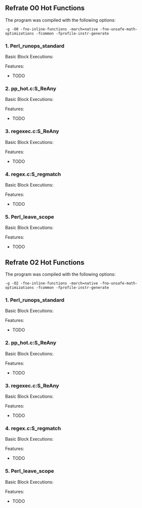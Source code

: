 ## Refrate O0 Hot Functions

The program was compiled with the following options:

```-g -O0 -fno-inline-functions -march=native -fno-unsafe-math-optimizations -fcommon -fprofile-instr-generate```

### 1. Perl_runops_standard
Basic Block Executions: 

Features:
* TODO

### 2. pp_hot.c:S_ReAny
Basic Block Executions: 

Features:
* TODO

### 3. regexec.c:S_ReAny
Basic Block Executions: 

Features:
* TODO

### 4. regex.c:S_regmatch
Basic Block Executions: 

Features:
* TODO

### 5. Perl_leave_scope
Basic Block Executions: 

Features:
* TODO

## Refrate O2 Hot Functions

The program was compiled with the following options:

```-g -O2 -fno-inline-functions -march=native -fno-unsafe-math-optimizations -fcommon -fprofile-instr-generate```

### 1. Perl_runops_standard
Basic Block Executions: 

Features:
* TODO

### 2. pp_hot.c:S_ReAny
Basic Block Executions: 

Features:
* TODO

### 3. regexec.c:S_ReAny
Basic Block Executions: 

Features:
* TODO

### 4. regex.c:S_regmatch
Basic Block Executions: 

Features:
* TODO

### 5. Perl_leave_scope
Basic Block Executions: 

Features:
* TODO
